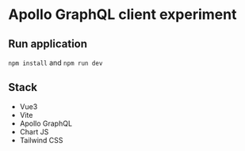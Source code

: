 # Apollo GraphQL client experiment

## Run application
`npm install` and `npm run dev`

## Stack

- Vue3
- Vite
- Apollo GraphQL
- Chart JS
- Tailwind CSS